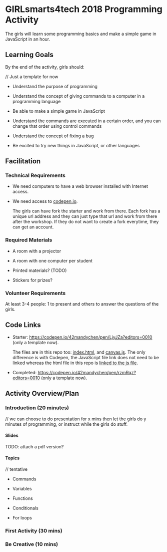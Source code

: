 # GIRLsmarts4tech 2018 Programming Activity

The girls will learn some programming basics and make a simple game in JavaScript in an hour.

## Learning Goals

By the end of the activity, girls should:

// Just a template for now

- Understand the purpose of programming

- Understand the concept of giving commands to a computer in a programming language

- Be able to make a simple game in JavaScript

- Understand the commands are executed in a certain order, and you can change that order using control commands

- Understand the concept of fixing a bug

- Be excited to try new things in JavaScript, or other languages

## Facilitation

### Technical Requirements

- We need computers to have a web browser installed with Internet access.

- We need access to [codepen.io](https://codepen.io/).

  The girls can have fork the starter and work from there. Each fork has a unique url address and they can just type that url and work from there after the workshop. If they do not want to create a fork everytime, they can get an account.

### Required Materials

- A room with a projector

- A room with one computer per student

- Printed materials? (TODO)

- Stickers for prizes?

### Volunteer Requirements

At least 3-4 people: 1 to present and others to answer the questions of the girls.

## Code Links

- Starter: https://codepen.io/42mandychen/pen/LjyJZa?editors=0010 (only a template now).

  The files are in this repo too: [index.html](./starter/index.html), and [canvas.js](./starter/canvas.js). The only difference is with Codepen, the JavaScript file link does not need to be linked whereas the html file in this repo is [linked to the js file](./starter/index.html#4).

- Completed: https://codepen.io/42mandychen/pen/rzmRqz?editors=0010 (only a template now).

## Activity Overview/Plan

### Introduction (20 minutes)

// we can choose to do presentation for x mins then let the girls do y minutes of programming, or instruct while the girls do stuff.

#### Slides

TODO: attach a pdf version?

#### Topics

// tentative

- Commands

- Variables

- Functions

- Conditionals

- For loops

### First Activity (30 mins)

### Be Creative (10 mins)
